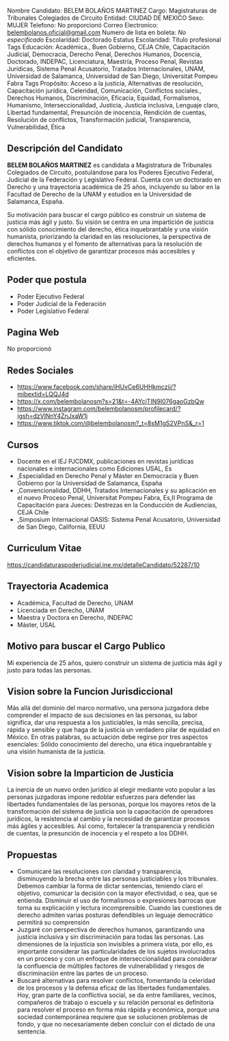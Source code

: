 Nombre Candidato: BELEM BOLAÑOS MARTINEZ
Cargo: Magistraturas de Tribunales Colegiados de Circuito
Entidad: CIUDAD DE MEXICO
Sexo: MUJER
Telefono: No proporcionó
Correo Electronico: belembolanos.oficial@gmail.com
Numero de lista en boleta: *No especificado*
Escolaridad: Doctorado
Estatus Escolaridad: Título profesional
Tags Educación: Académica., Buen Gobierno, CEJA Chile, Capacitación Judicial, Democracia, Derecho Penal, Derechos Humanos, Docencia, Doctorado, INDEPAC, Licenciatura, Maestría, Proceso Penal, Revistas Jurídicas, Sistema Penal Acusatorio, Tratados Internacionales, UNAM, Universidad de Salamanca, Universidad de San Diego, Universitat Pompeu Fabra
Tags Propósito: Acceso a la justicia, Alternativas de resolución, Capacitación jurídica, Celeridad, Comunicación, Conflictos sociales., Derechos Humanos, Discriminación, Eficacia, Equidad, Formalismos, Humanismo, Interseccionalidad, Justicia, Justicia inclusiva, Lenguaje claro, Libertad fundamental, Presunción de inocencia, Rendición de cuentas, Resolución de conflictos, Transformación judicial, Transparencia, Vulnerabilidad, Ética


## Descripción del Candidato 

**BELEM BOLAÑOS MARTINEZ** es candidata a Magistratura de Tribunales Colegiados de Circuito, postulándose para los Poderes Ejecutivo Federal, Judicial de la Federación y Legislativo Federal. Cuenta con un doctorado en Derecho y una trayectoria académica de 25 años, incluyendo su labor en la Facultad de Derecho de la UNAM y estudios en la Universidad de Salamanca, España.

Su motivación para buscar el cargo público es construir un sistema de justicia más ágil y justo. Su visión se centra en una impartición de justicia con sólido conocimiento del derecho, ética inquebrantable y una visión humanista, priorizando la claridad en las resoluciones, la perspectiva de derechos humanos y el fomento de alternativas para la resolución de conflictos con el objetivo de garantizar procesos más accesibles y eficientes.


## Poder que postula

- Poder Ejecutivo Federal
- Poder Judicial de la Federación
- Poder Legislativo Federal


## Pagina Web

No proporcionó


## Redes Sociales

- https://www.facebook.com/share/iHUvCe6UHHkmczii/?mibextid=LQQJ4d
- https://x.com/belembolanosm?s=21&t=-4AYcjTIN9I076gaoGzbQw
- https://www.instagram.com/belembolanosm/profilecard/?igsh=dzVlNnY4ZnJxaW1j
- https://www.tiktok.com/@belembolanosm?_t=8sM1gS2VPnS&_r=1


## Cursos

- Docente en el IEJ PJCDMX, publicaciones en revistas jurídicas nacionales e internacionales como Ediciones USAL, Es
- ,Especialidad en Derecho Penal y Máster en Democracia y Buen Gobierno por la Universidad de Salamanca, España
- ,Convencionalidad, DDHH, Tratados Internacionales y su aplicación en el nuevo Proceso Penal, Universitat Pompeu Fabra, Es,II Programa de Capacitación para Jueces: Destrezas en la Conducción de Audiencias, CEJA Chile
- ,Simposium Internacional OASIS: Sistema Penal Acusatorio, Universidad de San Diego, California, EEUU


## Curriculum Vitae

https://candidaturaspoderjudicial.ine.mx/detalleCandidato/52287/10


## Trayectoria Academica

- Académica, Facultad de Derecho, UNAM
- Licenciada en Derecho, UNAM
- Maestra y Doctora en Derecho, INDEPAC
- Máster, USAL


## Motivo para buscar el Cargo Publico

Mi experiencia de 25 años, quiero construir un sistema de justicia más ágil y justo para todas las personas.


## Vision sobre la Funcion Jurisdiccional

Más allá del dominio del marco normativo, una persona juzgadora debe comprender el impacto de sus decisiones en las personas, su labor significa, dar una respuesta a los justiciables, la más sencilla, precisa, rápida y sensible y que haga de la justicia un verdadero pilar de equidad en México. En otras palabras, su actuación debe regirse por tres aspectos esenciales: Sólido conocimiento del derecho, una ética inquebrantable y una visión humanista de la justicia.


## Vision sobre la Imparticion de Justicia

La inercia de un nuevo orden jurídico al elegir mediante voto popular a las personas juzgadoras impone redoblar esfuerzos para defender las libertades fundamentales de las personas, porque los mayores retos de la transformación del sistema de justicia son la capacitación de operadores jurídicos, la resistencia al cambio y la necesidad de garantizar procesos más ágiles y accesibles. Así como, fortalecer la transparencia y rendición de cuentas, la presunción de inocencia y el respeto a los DDHH.


## Propuestas

- Comunicaré las resoluciones con claridad y transparencia, disminuyendo la brecha entre las personas justiciables y los tribunales. Debemos cambiar la forma de dictar sentencias, teniendo claro el objetivo, comunicar la decisión con la mayor efectividad, o sea, que se entienda. Disminuir el uso de formalismos o expresiones barrocas que torna su explicación y lectura incomprensible. Cuando las cuestiones de derecho admiten varias posturas defendibles un leguaje democrático permitirá su comprensión
- Juzgaré con perspectiva de derechos humanos, garantizando una justicia inclusiva y sin discriminación para todas las personas. Las dimensiones de la injusticia son invisibles a primera vista, por ello, es importante considerar las particularidades de los sujetos involucrados en un proceso y con un enfoque de interseccionalidad para considerar la confluencia de múltiples factores de vulnerabilidad y riesgos de discriminación entre las partes de un proceso.
- Buscaré alternativas para resolver conflictos, fomentando la celeridad de los procesos y la defensa eficaz de las libertades fundamentales. Hoy, gran parte de la conflictiva social, se da entre familiares, vecinos, compañeros de trabajo o escuela y su relación personal es definitoria para resolver el proceso en forma más rápida y económica, porque una sociedad contemporánea requiere que se solucionen problemas de fondo, y que no necesariamente deben concluir con el dictado de una sentencia.


